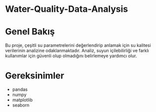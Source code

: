 # Water-Quality-Data-Analysis
 # Genel Bakış
Bu proje, çeşitli su parametrelerini değerlendirip anlamak için su kalitesi verilerinin analizine odaklanmaktadır. Analiz, suyun içilebilirliği ve farklı kullanımlar için güvenli olup olmadığını belirlemeye yardımcı olur.
 # Gereksinimler
 * pandas
 * numpy
 * matplotlib
 * seaborn
